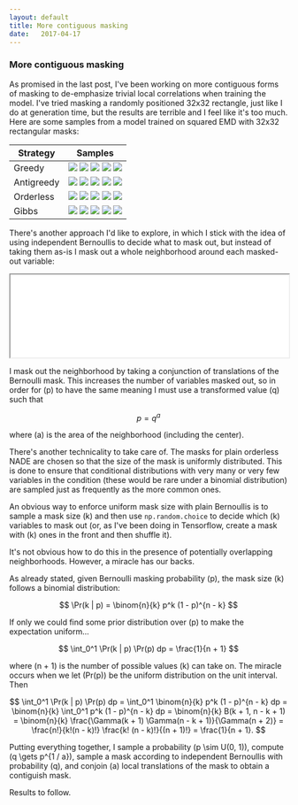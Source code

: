 ```yaml
---
layout: default
title: More contiguous masking
date:   2017-04-17
---
```


### More contiguous masking

As promised in the last post, I've been working on more contiguous forms of masking to de-emphasize trivial local correlations when training the model. I've tried masking a randomly positioned 32x32 rectangle, just like I do at generation time, but the results are terrible and I feel like it's too much. Here are some samples from a model trained on squared EMD with 32x32 rectangular masks:

<table>
<thead>
<th>Strategy</th>
<th>Samples</th>
</thead>
<tbody>

<tr><td>Greedy</td><td>
<img src="/assets/images/sample_2017-04-12/sample_emd2_deepish_contiguous_greedy_ancestral_2017-04-12:07:03.690342_T1.0/13.gif">
<img src="/assets/images/sample_2017-04-12/sample_emd2_deepish_contiguous_greedy_ancestral_2017-04-12:07:03.690342_T1.0/5.gif">
<img src="/assets/images/sample_2017-04-12/sample_emd2_deepish_contiguous_greedy_ancestral_2017-04-12:07:03.690342_T1.0/4.gif">
<img src="/assets/images/sample_2017-04-12/sample_emd2_deepish_contiguous_greedy_ancestral_2017-04-12:07:03.690342_T1.0/11.gif">
<img src="/assets/images/sample_2017-04-12/sample_emd2_deepish_contiguous_greedy_ancestral_2017-04-12:07:03.690342_T1.0/12.gif">
</td></tr>

<tr><td>Antigreedy</td><td>
<img src="/assets/images/sample_2017-04-12/sample_emd2_deepish_contiguous_antigreedy_ancestral_2017-04-12:07:03.690342_T1.0/7.gif">
<img src="/assets/images/sample_2017-04-12/sample_emd2_deepish_contiguous_antigreedy_ancestral_2017-04-12:07:03.690342_T1.0/6.gif">
<img src="/assets/images/sample_2017-04-12/sample_emd2_deepish_contiguous_antigreedy_ancestral_2017-04-12:07:03.690342_T1.0/17.gif">
<img src="/assets/images/sample_2017-04-12/sample_emd2_deepish_contiguous_antigreedy_ancestral_2017-04-12:07:03.690342_T1.0/15.gif">
<img src="/assets/images/sample_2017-04-12/sample_emd2_deepish_contiguous_antigreedy_ancestral_2017-04-12:07:03.690342_T1.0/19.gif">
</td></tr>

<tr><td>Orderless</td><td>
<img src="/assets/images/sample_2017-04-12/sample_emd2_deepish_contiguous_orderless_ancestral_2017-04-12:07:03.690342_T1.0/1.gif">
<img src="/assets/images/sample_2017-04-12/sample_emd2_deepish_contiguous_orderless_ancestral_2017-04-12:07:03.690342_T1.0/3.gif">
<img src="/assets/images/sample_2017-04-12/sample_emd2_deepish_contiguous_orderless_ancestral_2017-04-12:07:03.690342_T1.0/8.gif">
<img src="/assets/images/sample_2017-04-12/sample_emd2_deepish_contiguous_orderless_ancestral_2017-04-12:07:03.690342_T1.0/2.gif">
<img src="/assets/images/sample_2017-04-12/sample_emd2_deepish_contiguous_orderless_ancestral_2017-04-12:07:03.690342_T1.0/10.gif">
</td></tr>

<tr><td>Gibbs</td><td>
<img src="/assets/images/sample_2017-04-12/sample_emd2_deepish_contiguous_independent_gibbs_2017-04-12:07:03.690342_T1.0/0.gif">
<img src="/assets/images/sample_2017-04-12/sample_emd2_deepish_contiguous_independent_gibbs_2017-04-12:07:03.690342_T1.0/9.gif">
<img src="/assets/images/sample_2017-04-12/sample_emd2_deepish_contiguous_independent_gibbs_2017-04-12:07:03.690342_T1.0/16.gif">
<img src="/assets/images/sample_2017-04-12/sample_emd2_deepish_contiguous_independent_gibbs_2017-04-12:07:03.690342_T1.0/18.gif">
<img src="/assets/images/sample_2017-04-12/sample_emd2_deepish_contiguous_independent_gibbs_2017-04-12:07:03.690342_T1.0/14.gif">
</td></tr>

</tbody>
</table>

There's another approach I'd like to explore, in which I stick with the idea of using independent Bernoullis to decide what to mask out, but instead of taking them as-is I mask out a whole neighborhood around each masked-out variable:

<iframe src="/assets/contiguous_masking.html" width="100%"></iframe>

I mask out the neighborhood by taking a conjunction of translations of the Bernoulli mask. This increases the number of variables masked out, so in order for \(p\) to have the same meaning I must use a transformed value \(q\) such that

$$
p = q^a
$$

where \(a\) is the area of the neighborhood (including the center).

There's another technicality to take care of. The masks for plain orderless NADE are chosen so that the size of the mask is uniformly distributed. This is done to ensure that conditional distributions with very many or very few variables in the condition (these would be rare under a binomial distribution) are sampled just as frequently as the more common ones.

An obvious way to enforce uniform mask size with plain Bernoullis is to sample a mask size \(k\) and then use `np.random.choice` to decide which \(k\) variables to mask out (or, as I've been doing in Tensorflow, create a mask with \(k\) ones in the front and then shuffle it).

It's not obvious how to do this in the presence of potentially overlapping neighborhoods. However, a miracle has our backs.

As already stated, given Bernoulli masking probability \(p\), the mask size \(k\) follows a binomial distribution:

$$
\Pr(k | p) = \binom{n}{k} p^k (1 - p)^{n - k}
$$

If only we could find some prior distribution over \(p\) to make the expectation uniform...

$$
\int_0^1 \Pr(k | p) \Pr(p) dp = \frac{1}{n + 1}
$$

where \(n + 1\) is the number of possible values \(k\) can take on. The miracle occurs when we let \(Pr(p)\) be the uniform distribution on the unit interval. Then

$$
\int_0^1 \Pr(k | p) \Pr(p) dp =
\int_0^1 \binom{n}{k} p^k (1 - p)^{n - k} dp =
\binom{n}{k} \int_0^1 p^k (1 - p)^{n - k} dp =
\binom{n}{k} B(k + 1, n - k + 1) =
\binom{n}{k} \frac{\Gamma(k + 1) \Gamma(n - k + 1)}{\Gamma(n + 2)} =
\frac{n!}{k!(n - k)!} \frac{k! (n - k)!}{(n + 1)!} =
\frac{1}{n + 1}.
$$

Putting everything together, I sample a probability \(p \sim U(0, 1)\), compute \(q \gets p^{1 / a}\), sample a mask according to independent Bernoullis with probability \(q\), and conjoin \(a\) local translations of the mask to obtain a contiguish mask.

Results to follow.
